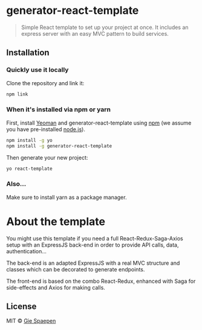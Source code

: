 # generator-react-template 
> Simple React template to set up your project at once. It includes an express server with an easy MVC pattern to build services.

## Installation
### Quickly use it locally
Clone the repository and link it:

```bash
npm link
```

### When it's installed via npm or yarn
First, install [Yeoman](http://yeoman.io) and generator-react-template using [npm](https://www.npmjs.com/) (we assume you have pre-installed [node.js](https://nodejs.org/)).

```bash
npm install -g yo
npm install -g generator-react-template
```

Then generate your new project:

```bash
yo react-template
```

### Also...

Make sure to install yarn as a package manager.

# About the template
You might use this template if you need a full React-Redux-Saga-Axios setup with an ExpressJS back-end in order to provide API calls, data, authentication... 

The back-end is an adapted ExpressJS with a real MVC structure and classes which can be decorated to generate endpoints. 

The front-end is based on the combo React-Redux, enhanced with Saga for side-effects and Axios for making calls.

## License

MIT © [Gie Spaepen]()


[npm-image]: https://badge.fury.io/js/generator-react-template.svg
[npm-url]: https://npmjs.org/package/generator-react-template
[travis-image]: https://travis-ci.org/giespaepen/generator-react-template.svg?branch=master
[travis-url]: https://travis-ci.org/giespaepen/generator-react-template
[daviddm-image]: https://david-dm.org/giespaepen/generator-react-template.svg?theme=shields.io
[daviddm-url]: https://david-dm.org/giespaepen/generator-react-template
